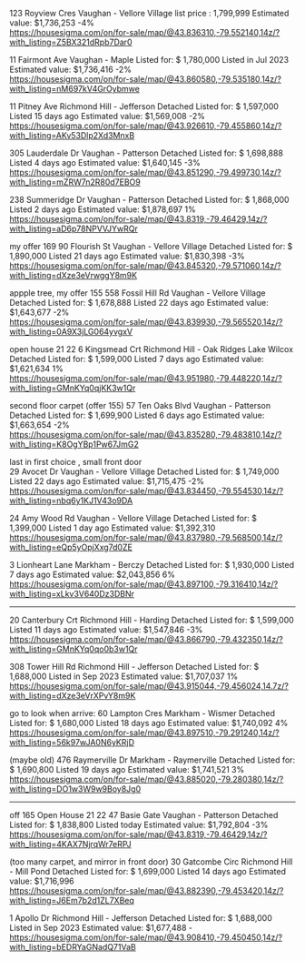 

123 Royview Cres Vaughan - Vellore Village   list price : 1,799,999   Estimated value: $1,736,253 -4%   
https://housesigma.com/on/for-sale/map/@43.836310,-79.552140,14z/?with_listing=Z5BX321dRpb7Dar0  


11 Fairmont Ave  Vaughan - Maple   Listed for: $ 1,780,000  Listed in Jul 2023  Estimated value: $1,736,416 -2%   
https://housesigma.com/on/for-sale/map/@43.860580,-79.535180,14z/?with_listing=nM697kV4GrOybmwe  


11 Pitney Ave  Richmond Hill - Jefferson  Detached  Listed for: $ 1,597,000   Listed 15 days ago  Estimated value:  $1,569,008 -2%  
https://housesigma.com/on/for-sale/map/@43.926610,-79.455860,14z/?with_listing=AKv53Dlp2Xd3MnxB  
   

305 Lauderdale Dr Vaughan - Patterson Detached Listed for: $ 1,698,888  Listed 4 days ago Estimated value: $1,640,145 -3%   
https://housesigma.com/on/for-sale/map/@43.851290,-79.499730,14z/?with_listing=mZRW7n2R80d7EBO9  

238 Summeridge Dr Vaughan - Patterson Detached Listed for: $ 1,868,000 Listed 2 days ago  Estimated value: $1,878,697 1%   
https://housesigma.com/on/for-sale/map/@43.8319,-79.46429,14z/?with_listing=aD6p78NPVVJYwRQr 


my offer 169
90 Flourish St  Vaughan - Vellore Village Detached Listed for: $ 1,890,000 Listed 21 days ago Estimated value: $1,830,398 -3%   
https://housesigma.com/on/for-sale/map/@43.845320,-79.571060,14z/?with_listing=dXze3eVrwggY8m9K  


appple tree, my offer 155
558 Fossil Hill Rd Vaughan - Vellore Village Detached Listed for: $ 1,678,888 Listed 22 days ago Estimated value: $1,643,677 -2%   
https://housesigma.com/on/for-sale/map/@43.839930,-79.565520,14z/?with_listing=0A9X3jLG064yvgxV  


open house 21 22
6 Kingsmead Crt Richmond Hill - Oak Ridges Lake Wilcox Detached  Listed for: $ 1,599,000  Listed 7 days ago Estimated value: $1,621,634 1%   
https://housesigma.com/on/for-sale/map/@43.951980,-79.448220,14z/?with_listing=GMnKYq0qjKK3w1Qr   
 

second floor carpet (offer 155)
57 Ten Oaks Blvd Vaughan - Patterson Detached Listed for: $ 1,699,900 Listed 6 days ago Estimated value: $1,663,654 -2%   
https://housesigma.com/on/for-sale/map/@43.835280,-79.483810,14z/?with_listing=K8OgYBp1Pw67JmG2  


 
last in first choice , small front door   
29 Avocet Dr Vaughan - Vellore Village Detached Listed for: $ 1,749,000 Listed 22 days ago Estimated value: $1,715,475 -2%     
https://housesigma.com/on/for-sale/map/@43.834450,-79.554530,14z/?with_listing=nbq6y1KJ1V43o9DA    


24 Amy Wood Rd  Vaughan - Vellore Village  Detached Listed for: $ 1,399,000 Listed 1 day ago Estimated value: $1,392,310     
https://housesigma.com/on/for-sale/map/@43.837980,-79.568500,14z/?with_listing=eQp5yOpjXxg7d0ZE  

  
3 Lionheart Lane Markham - Berczy Detached Listed for: $ 1,930,000 Listed 7 days ago  Estimated value: $2,043,856 6%    
https://housesigma.com/on/for-sale/map/@43.897100,-79.316410,14z/?with_listing=xLkv3V640Dz3DBNr    

---



20 Canterbury Crt Richmond Hill - Harding  Detached  Listed for: $ 1,599,000 Listed 11 days ago  Estimated value: $1,547,846 -3%   
https://housesigma.com/on/for-sale/map/@43.866790,-79.432350,14z/?with_listing=GMnKYq0qo0b3w1Qr  



308 Tower Hill Rd  Richmond Hill - Jefferson  Detached  Listed for: $ 1,688,000  Listed in Sep 2023  Estimated value:  $1,707,037 1%  
https://housesigma.com/on/for-sale/map/@43.915044,-79.456024,14.7z/?with_listing=dXze3eVrXPvY8m9K  





go to look when arrive:
60 Lampton Cres Markham - Wismer  Detached Listed for: $ 1,680,000  Listed 18 days ago  Estimated value:  $1,740,092 4%     
https://housesigma.com/on/for-sale/map/@43.897510,-79.291240,14z/?with_listing=56k97wJA0N6yKRjD


(maybe old)
476 Raymerville Dr Markham - Raymerville Detached Listed for: $ 1,690,800 Listed 19 days ago Estimated value: $1,741,521 3%    
https://housesigma.com/on/for-sale/map/@43.885020,-79.280380,14z/?with_listing=DO1w3W9w9Boy8Jg0    


---
off 165  Open House 21 22
47 Basie Gate Vaughan - Patterson Detached Listed for: $ 1,838,800 Listed today Estimated value: $1,792,804 -3%  
https://housesigma.com/on/for-sale/map/@43.8319,-79.46429,14z/?with_listing=4KAX7NjrqWr7eRPJ  


(too many carpet, and mirror in front door)
30 Gatcombe Circ  Richmond Hill - Mill Pond Detached Listed for: $ 1,699,000 Listed 14 days ago  Estimated value: $1,716,996    
https://housesigma.com/on/for-sale/map/@43.882390,-79.453420,14z/?with_listing=J6Em7b2d1ZL7XBeq


1 Apollo Dr  Richmond Hill - Jefferson  Detached Listed for: $ 1,688,000 Listed in Sep 2023  Estimated value: $1,677,488 -  
https://housesigma.com/on/for-sale/map/@43.908410,-79.450450,14z/?with_listing=bEDRYaGNadQ71VaB  

